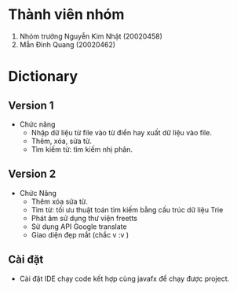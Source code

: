 # Thành viên nhóm
1. Nhóm trưởng Nguyễn Kim Nhật (20020458)
2. Mẫn Đình Quang (20020462)
# Dictionary
## Version 1
- Chức năng
  - Nhập dữ liệu từ file vào từ điển hay xuất dữ liệu vào file.
  - Thêm, xóa, sửa từ.
  - Tìm kiếm từ: tìm kiếm nhị phân.
## Version 2
- Chức Năng
  - Thêm xóa sửa từ.
  - Tìm từ: tối ưu thuật toán tìm kiếm bằng cấu trúc dữ liệu Trie
  - Phát âm sử dụng thư viện freetts
  - Sử dụng API Google translate
  - Giao diện đẹp mắt (chắc v :v )
## Cài đặt
- Cài đặt IDE chạy code kết hợp cùng javafx để chạy được project.
